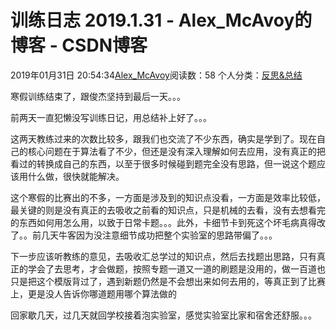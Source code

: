 # 训练日志 2019.1.31 - Alex_McAvoy的博客 - CSDN博客





2019年01月31日 20:54:34[Alex_McAvoy](https://me.csdn.net/u011815404)阅读数：58
个人分类：[反思&总结](https://blog.csdn.net/u011815404/article/category/7890816)









寒假训练结束了，跟俊杰坚持到最后一天。。。

前两天一直犯懒没写训练日记，用总结补上好了。。。

这两天教练过来的次数比较多，跟我们也交流了不少东西，确实是学到了。现在自己的核心问题在于算法看了不少，但还是没有深入理解如何去应用，没有真正的把看过的转换成自己的东西，以至于很多时候碰到题完全没有思路，但一说这个题应该用什么做，很快就能解决。

这个寒假的比赛出的不多，一方面是涉及到的知识点没看，一方面是效率比较低，最关键的则是没有真正的去吸收之前看的知识点，只是机械的去看，没有去想看完的东西如何用怎么用，以致于日常卡题。。。此外，卡细节卡到死这个坏毛病真得改了。。前几天牛客因为没注意细节成功把整个实验室的思路带偏了。。。

下一步应该听教练的意见，去吸收汇总学过的知识点，然后去找题出思路，只有真正的学会了去思考，才会做题，按照专题一道又一道的刷题是没用的，做一百道也只是把这个模版背过了，遇到新题仍然是不会想出来如何去用的，等真正到了比赛上，更是没人告诉你哪道题用哪个算法做的

回家歇几天，过几天就回学校接着泡实验室，感觉实验室比家和宿舍还舒服。。。





